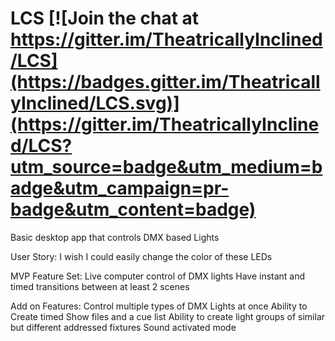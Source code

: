 # LCS   [![Join the chat at https://gitter.im/TheatricallyInclined/LCS](https://badges.gitter.im/TheatricallyInclined/LCS.svg)](https://gitter.im/TheatricallyInclined/LCS?utm_source=badge&utm_medium=badge&utm_campaign=pr-badge&utm_content=badge)

Basic desktop app that controls DMX based Lights

User Story:
I wish I could easily change the color of these LEDs

MVP Feature Set:
Live computer control of DMX lights
Have instant and timed transitions between at least 2 scenes


Add on Features:
Control multiple types of DMX Lights at once
Ability to Create timed Show files and a cue list
Ability to create light groups of similar but different addressed fixtures
Sound activated mode
